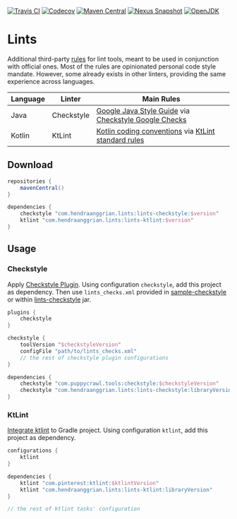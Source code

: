[![Travis CI](https://img.shields.io/travis/com/hendraanggrian/lints)](https://travis-ci.com/github/hendraanggrian/lints/)
[![Codecov](https://img.shields.io/codecov/c/github/hendraanggrian/lints)](https://codecov.io/gh/hendraanggrian/lints/)
[![Maven Central](https://img.shields.io/maven-central/v/com.hendraanggrian.lints/lints-ktlint)](https://search.maven.org/artifact/com.hendraanggrian.lints/lints-ktlint/)
[![Nexus Snapshot](https://img.shields.io/nexus/s/com.hendraanggrian.lints/lints-ktlint?server=https%3A%2F%2Fs01.oss.sonatype.org)](https://s01.oss.sonatype.org/content/repositories/snapshots/com/hendraanggrian/lints/lints-ktlint/)
[![OpenJDK](https://img.shields.io/badge/jdk-1.8%2B-informational)](https://openjdk.java.net/projects/jdk8/)

# Lints

Additional third-party [rules](rules.md) for lint tools, meant to be used in conjunction with official ones.
Most of the rules are opinionated personal code style mandate. However, some already exists in other
linters, providing the same experience across languages.

| Language | Linter | Main Rules |
| --- | --- | --- |
| Java | Checkstyle | [Google Java Style Guide](https://google.github.io/styleguide/javaguide.html) via [Checkstyle Google Checks](https://checkstyle.sourceforge.io/google_style.html) |
| Kotlin | KtLint | [Kotlin coding conventions](https://kotlinlang.org/docs/coding-conventions.html) via [KtLint standard rules](https://pinterest.github.io/ktlint/rules/standard/) |

## Download

```gradle
repositories {
    mavenCentral()
}

dependencies {
    checkstyle "com.hendraanggrian.lints:lints-checkstyle:$version"
    ktlint "com.hendraanggrian.lints:lints-ktlint:$version"
}
```

## Usage

### Checkstyle

Apply [Checkstyle Plugin](https://docs.gradle.org/current/userguide/checkstyle_plugin.html). Using
configuration `checkstyle`, add this project as dependency. Then use `lints_checks.xml` provided
in [sample-checkstyle](sample-checkstyle) or within [lints-checkstyle](lints-checkstyle) jar.

```gradle
plugins {
    checkstyle
}

checkstyle {
    toolVersion "$checkstyleVersion"
    configFile "path/to/lints_checks.xml"
    // the rest of checkstyle plugin configurations
}

dependencies {
    checkstyle "com.puppycrawl.tools:checkstyle:$checkstyleVersion"
    checkstyle "com.hendraanggrian.lints:lints-checkstyle:libraryVersion"
}
```

### KtLint

[Integrate ktlint](https://pinterest.github.io/ktlint/install/integrations/#custom-gradle-integration)
to Gradle project. Using configuration `ktlint`, add this project as dependency.

```gradle
configurations {
    ktlint
}

dependencies {
    ktlint "com.pinterest:ktlint:$ktlintVersion"
    ktlint "com.hendraanggrian.lints:lints-ktlint:libraryVersion"
}

// the rest of ktlint tasks' configuration
```
